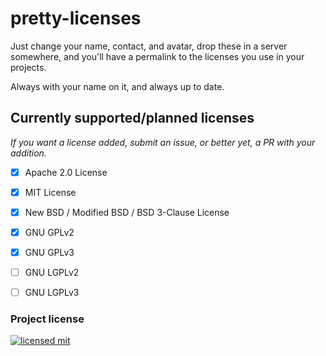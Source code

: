 # pretty-licenses

Just change your name, contact, and avatar, drop these in a server somewhere, and you'll have a permalink to the licenses you use in your projects.

Always with your name on it, and always up to date.



## Currently supported/planned licenses

*If you want a license added, submit an issue, or better yet, a PR with your addition.*

 - [x] Apache 2.0 License
 - [x] MIT License
 - [x] New BSD / Modified BSD / BSD 3-Clause License
 - [x] GNU GPLv2
 - [x] GNU GPLv3
 - [ ] GNU LGPLv2
 - [ ] GNU LGPLv3



### Project license

[![licensed mit](<https://img.shields.io/badge/license-MIT-blue.svg>)](https://license.athenas.space/mit)